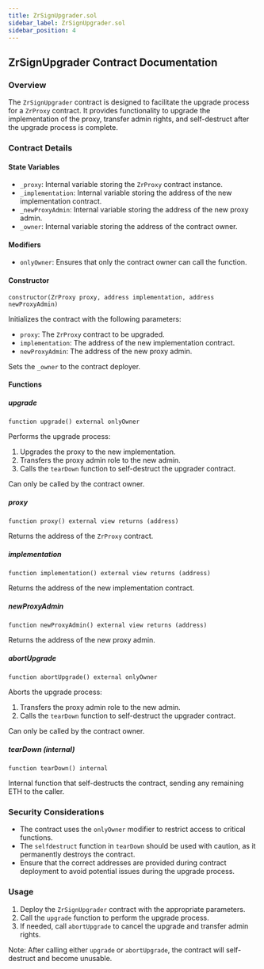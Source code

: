 ```yaml
---
title: ZrSignUpgrader.sol
sidebar_label: ZrSignUpgrader.sol
sidebar_position: 4
---
```


## ZrSignUpgrader Contract Documentation

### Overview

The `ZrSignUpgrader` contract is designed to facilitate the upgrade process for a `ZrProxy` contract. It provides functionality to upgrade the implementation of the proxy, transfer admin rights, and self-destruct after the upgrade process is complete.

### Contract Details

#### State Variables

- `_proxy`: Internal variable storing the `ZrProxy` contract instance.
- `_implementation`: Internal variable storing the address of the new implementation contract.
- `_newProxyAdmin`: Internal variable storing the address of the new proxy admin.
- `_owner`: Internal variable storing the address of the contract owner.

#### Modifiers

- `onlyOwner`: Ensures that only the contract owner can call the function.

#### Constructor

`constructor(ZrProxy proxy, address implementation, address newProxyAdmin)`

Initializes the contract with the following parameters:
- `proxy`: The `ZrProxy` contract to be upgraded.
- `implementation`: The address of the new implementation contract.
- `newProxyAdmin`: The address of the new proxy admin.

Sets the `_owner` to the contract deployer.

#### Functions

##### upgrade

`function upgrade() external onlyOwner`

Performs the upgrade process:
1. Upgrades the proxy to the new implementation.
2. Transfers the proxy admin role to the new admin.
3. Calls the `tearDown` function to self-destruct the upgrader contract.

Can only be called by the contract owner.

##### proxy

`function proxy() external view returns (address)`

Returns the address of the `ZrProxy` contract.

##### implementation

`function implementation() external view returns (address)`


Returns the address of the new implementation contract.

##### newProxyAdmin

`function newProxyAdmin() external view returns (address)`

Returns the address of the new proxy admin.

##### abortUpgrade

`function abortUpgrade() external onlyOwner`

Aborts the upgrade process:
1. Transfers the proxy admin role to the new admin.
2. Calls the `tearDown` function to self-destruct the upgrader contract.

Can only be called by the contract owner.

##### tearDown (internal)

`function tearDown() internal`

Internal function that self-destructs the contract, sending any remaining ETH to the caller.

### Security Considerations

- The contract uses the `onlyOwner` modifier to restrict access to critical functions.
- The `selfdestruct` function in `tearDown` should be used with caution, as it permanently destroys the contract.
- Ensure that the correct addresses are provided during contract deployment to avoid potential issues during the upgrade process.

### Usage

1. Deploy the `ZrSignUpgrader` contract with the appropriate parameters.
2. Call the `upgrade` function to perform the upgrade process.
3. If needed, call `abortUpgrade` to cancel the upgrade and transfer admin rights.

Note: After calling either `upgrade` or `abortUpgrade`, the contract will self-destruct and become unusable.
